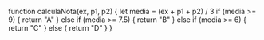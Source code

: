 function calculaNota(ex, p1, p2) {
   let media = (ex + p1 + p2) / 3
      if (media >= 9) {
      return "A"
    } else if (media >= 7.5) {
      return "B"
    } else if (media >= 6) {
      return "C"
    } else {
      return "D"
    }
}